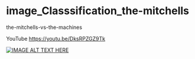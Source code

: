 # image_Classsification_the-mitchells
the-mitchells-vs-the-machines

YouTube
https://youtu.be/DksRPZGZ9Tk

[![IMAGE ALT TEXT HERE](https://img.youtube.com/vi/DksRPZGZ9Tk/0.jpg)](https://www.youtube.com/watch?v=DksRPZGZ9Tk)
